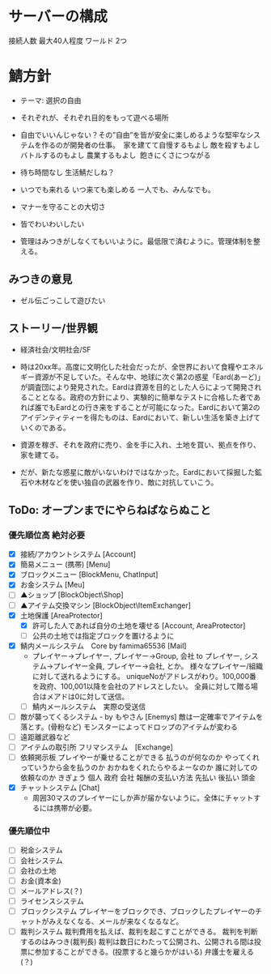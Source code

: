 # サーバーの構成
接続人数 最大40人程度
ワールド 2つ 

# 鯖方針
* テーマ: 選択の自由

* それぞれが、それぞれ目的をもって遊べる場所
* 自由でいいんじゃない？その”自由”を皆が安全に楽しめるような堅牢なシステムを作るのが開発者の仕事。
  家を建てて自慢するもよし 敵を殺すもよし バトルするのもよし 農業するもよし
  飽きにくさにつながる
* 待ち時間なし 生活鯖だしね？
* いつでも来れる いつ来ても楽しめる 一人でも、みんなでも。
* マナーを守ることの大切さ
* 皆でわいわいしたい
* 管理はみつきがしなくてもいいように。最低限で済むように。管理体制を整える。

## みつきの意見
* ゼル伝ごっこして遊びたい

## ストーリー/世界観
* 経済社会/文明社会/SF

* 時は20xx年。高度に文明化した社会だったが、全世界において食糧やエネルギー資源が不足していた。そんな中、地球に次ぐ第2の惑星「Eard(あーど)」が調査団により発見された。Eardは資源を目的とした人らによって開発されることとなる。政府の方針により、実験的に簡単なテストに合格した者であれば誰でもEardとの行き来をすることが可能になった。Eardにおいて第2のアイデンティティーを得たものは、Eardにおいて、新しい生活を築き上げていくのである。
* 資源を稼ぎ、それを政府に売り、金を手に入れ、土地を買い、拠点を作り、家を建てる。
* だが、新たな惑星に敵がいないわけではなかった。Eardにおいて採掘した鉱石や木材などを使い独自の武器を作り、敵に対抗していこう。

## ToDo: オープンまでにやらねばならぬこと
### 優先順位高 絶対必要
* [x] 接続/アカウントシステム [Account]
* [x] 簡易メニュー (携帯) [Menu]
* [x] ブロックメニュー [BlockMenu, ChatInput]
* [x] お金システム [Meu]
* [ ] ▲ショップ [BlockObject\Shop]
* [ ] ▲アイテム交換マシン [BlockObject\ItemExchanger]
* [x] 土地保護 [AreaProtector]
  * [x] 許可した人であれば自分の土地を壊せる [Account, AreaProtector]
  * [ ] 公共の土地では指定ブロックを置けるように
* [x] 鯖内メールシステム　Core by famima65536 [Mail]
  * プレイヤー→プレイヤー, プレイヤー→Group, 会社 to プレイヤー, システム→プレイヤー全員, プレイヤー→会社, とか。
    様々なプレイヤー/組織に対して送れるようにする。
    uniqueNoがアドレスがわり。100,000番を政府、100,001以降を会社のアドレスとしたい。
    全員に対して贈る場合はメアドは0に対して送信。
  * [ ] 鯖内メールシステム　実際の受送信
* [ ] 敵が襲ってくるシステム - by もやさん [Enemys]
  敵は一定確率でアイテムを落とす。(骨粉など)
  モンスターによってドロップのアイテムが変わる
* [ ] 遠距離武器など
* [ ] アイテムの取引所 フリマシステム　[Exchange]
* [ ] 依頼掲示板
  プレイやーが乗せることができる 
  払うのが何なのか やってくれっていうから金を払うのか おかねをくれたらやるよーなのか
  誰に対しての依頼なのか きぎょう 個人 政府 会社
  報酬の支払い方法 先払い 後払い 頭金 
* [x] チャットシステム [Chat]
  * 周囲30マスのプレイヤーにしか声が届かないように。全体にチャットするには携帯が必要。

### 優先順位中
* [ ] 税金システム
* [ ] 会社システム
* [ ] 会社の土地
* [ ] お金(資本金)
* [ ] メールアドレス(？)
* [ ] ライセンスシステム
* [ ] ブロックシステム プレイヤーをブロックでき、ブロックしたプレイヤーのチャットがみえなくなる、メールが来なくなるなど。
* [ ] 裁判システム
  裁判費用を払えば、裁判を起こすことができる。
  裁判を判断するのはみつき(裁判長)
  裁判は数日にわたって公開され、公開される間は投票に参加することができる。(投票すると幾らかがはいる)
  弁護士を雇える(？)
